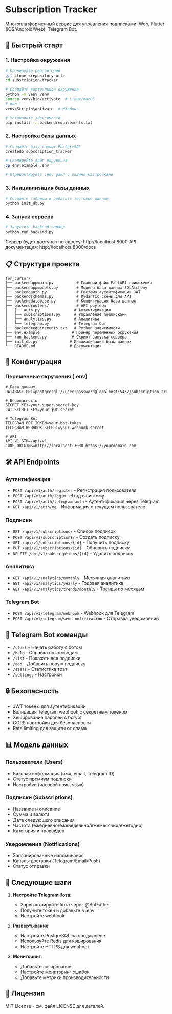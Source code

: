 # Subscription Tracker

Многоплатформенный сервис для управления подписками: Web, Flutter (iOS/Android/Web), Telegram Bot.

## 🚀 Быстрый старт

### 1. Настройка окружения

```bash
# Клонируйте репозиторий
git clone <repository-url>
cd subscription-tracker

# Создайте виртуальное окружение
python -m venv venv
source venv/bin/activate  # Linux/macOS
# или
venv\Scripts\activate  # Windows

# Установите зависимости
pip install -r backendrequirements.txt
```

### 2. Настройка базы данных

```bash
# Создайте базу данных PostgreSQL
createdb subscription_tracker

# Скопируйте файл окружения
cp env.example .env

# Отредактируйте .env файл с вашими настройками
```

### 3. Инициализация базы данных

```bash
# Создайте таблицы и добавьте тестовые данные
python init_db.py
```

### 4. Запуск сервера

```bash
# Запустите backend сервер
python run_backend.py
```

Сервер будет доступен по адресу: http://localhost:8000
API документация: http://localhost:8000/docs

## 📋 Структура проекта

```
for_cursor/
├── backendappmain.py          # Главный файл FastAPI приложения
├── backendappmodels.py        # Модели базы данных SQLAlchemy
├── backendauth.py             # Система аутентификации JWT
├── backendschemas.py          # Pydantic схемы для API
├── backenddatabase.py         # Конфигурация базы данных
├── backendrouters/            # API роутеры
│   ├── auth.py               # Аутентификация
│   ├── subscriptions.py      # Управление подписками
│   ├── analytics.py          # Аналитика
│   └── telegram.py           # Telegram бот
├── backendrequirements.txt   # Python зависимости
├── env.example              # Пример переменных окружения
├── run_backend.py           # Скрипт запуска сервера
├── init_db.py              # Инициализация базы данных
└── README.md               # Документация
```

## 🔧 Конфигурация

### Переменные окружения (.env)

```env
# База данных
DATABASE_URL=postgresql://user:password@localhost:5432/subscription_tracker

# Безопасность
SECRET_KEY=your-super-secret-key
JWT_SECRET_KEY=your-jwt-secret

# Telegram Bot
TELEGRAM_BOT_TOKEN=your-bot-token
TELEGRAM_WEBHOOK_SECRET=your-webhook-secret

# API
API_V1_STR=/api/v1
CORS_ORIGINS=http://localhost:3000,https://yourdomain.com
```

## 🛠️ API Endpoints

### Аутентификация
- `POST /api/v1/auth/register` - Регистрация пользователя
- `POST /api/v1/auth/login` - Вход в систему
- `POST /api/v1/auth/telegram-auth` - Аутентификация через Telegram
- `GET /api/v1/auth/me` - Информация о текущем пользователе

### Подписки
- `GET /api/v1/subscriptions/` - Список подписок
- `POST /api/v1/subscriptions/` - Создать подписку
- `GET /api/v1/subscriptions/{id}` - Получить подписку
- `PUT /api/v1/subscriptions/{id}` - Обновить подписку
- `DELETE /api/v1/subscriptions/{id}` - Удалить подписку

### Аналитика
- `GET /api/v1/analytics/monthly` - Месячная аналитика
- `GET /api/v1/analytics/yearly` - Годовая аналитика
- `GET /api/v1/analytics/trends/monthly` - Тренды по месяцам

### Telegram Bot
- `POST /api/v1/telegram/webhook` - Webhook для Telegram
- `POST /api/v1/telegram/send-notification` - Отправка уведомлений

## 🤖 Telegram Bot команды

- `/start` - Начать работу с ботом
- `/help` - Справка по командам
- `/list` - Показать все подписки
- `/add` - Добавить новую подписку
- `/stats` - Статистика трат
- `/settings` - Настройки

## 🔒 Безопасность

- JWT токены для аутентификации
- Валидация Telegram webhook с секретным токеном
- Хеширование паролей с bcrypt
- CORS настройки для безопасности
- Rate limiting для защиты от спама

## 📊 Модель данных

### Пользователи (Users)
- Базовая информация (имя, email, Telegram ID)
- Статус премиум подписки
- Настройки (часовой пояс, язык)

### Подписки (Subscriptions)
- Название и описание
- Сумма и валюта
- Дата следующего списания
- Частота (ежедневно/еженедельно/ежемесячно/ежегодно)
- Категория и провайдер

### Уведомления (Notifications)
- Запланированные напоминания
- Каналы доставки (Telegram/Email/Push)
- Статус отправки

## 🚀 Следующие шаги

1. **Настройте Telegram бота**:
   - Зарегистрируйте бота через @BotFather
   - Получите токен и добавьте в .env
   - Настройте webhook

2. **Развертывание**:
   - Настройте PostgreSQL на продакшене
   - Используйте Redis для кэширования
   - Настройте HTTPS для webhook

3. **Мониторинг**:
   - Добавьте логирование
   - Настройте мониторинг ошибок
   - Добавьте метрики производительности

## 📝 Лицензия

MIT License - см. файл LICENSE для деталей.
